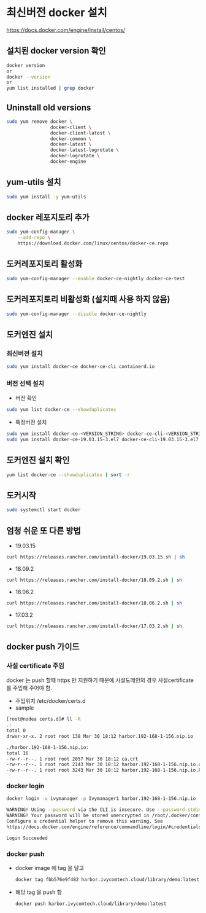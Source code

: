 # 최신버전 docker 설치
https://docs.docker.com/engine/install/centos/

## 설치된 docker version 확인
```bash
docker version
or
docker --version
or
yum list installed | grep docker
```

## Uninstall old versions
```bash
sudo yum remove docker \
                docker-client \
                docker-client-latest \
                docker-common \
                docker-latest \
                docker-latest-logrotate \
                docker-logrotate \
                docker-engine
```

## yum-utils 설치
```bash
sudo yum install -y yum-utils
```

## docker 레포지토리 추가
```bash
sudo yum-config-manager \
    --add-repo \
    https://download.docker.com/linux/centos/docker-ce.repo
```

## 도커레포지토리 활성화
```bash
sudo yum-config-manager --enable docker-ce-nightly docker-ce-test
```

## 도커레포지토리 비활성화 (설치때 사용 하지 않음)
```bash
sudo yum-config-manager --disable docker-ce-nightly
```

## 도커엔진 설치

### 최신버전 설치
```bash
sudo yum install docker-ce docker-ce-cli containerd.io
```

### 버전 선택 설치
- 버전 확인
```bash
sudo yum list docker-ce --showduplicates
```
- 특정버전 설치
```bash
sudo yum install docker-ce-<VERSION_STRING> docker-ce-cli-<VERSION_STRING> containerd.io
sudo yum install docker-ce-19.03.15-3.el7 docker-ce-cli-19.03.15-3.el7
```

## 도커엔진 설치 확인
```bash
yum list docker-ce --showduplicates | sort -r
```

## 도커시작
```bash
sudo systemctl start docker
```

## 엄청 쉬운 또 다른 방법
- 19.03.15
```bash
curl https://releases.rancher.com/install-docker/19.03.15.sh | sh
```
- 18.09.2
```bash
curl https://releases.rancher.com/install-docker/18.09.2.sh | sh
```
- 18.06.2
```bash
curl https://releases.rancher.com/install-docker/18.06.2.sh | sh
```
- 17.03.2
```bash
curl https://releases.rancher.com/install-docker/17.03.2.sh | sh
```

## docker push 가이드

### 사설 certificate 주입
docker 는 push 할때 https 만 지원하기 때문에 사설도메인의 경우 사설certificate 를 주입해 주어야 함.
- 주입위치
  /etc/docker/certs.d
- sample
```bash
[root@nodea certs.d]# ll -R
.:
total 0
drwxr-xr-x. 2 root root 138 Mar 30 18:12 harbor.192-168-1-156.nip.io

./harbor.192-168-1-156.nip.io:
total 16
-rw-r--r--. 1 root root 2057 Mar 30 18:12 ca.crt
-rw-r--r--. 1 root root 2143 Mar 30 18:12 harbor.192-168-1-156.nip.io.cert
-rw-r--r--. 1 root root 3243 Mar 30 18:12 harbor.192-168-1-156.nip.io.key
```

### docker login
```bash
docker login -u ivymanager -p Ivymanager1 harbor.192-168-1-156.nip.io

WARNING! Using --password via the CLI is insecure. Use --password-stdin.
WARNING! Your password will be stored unencrypted in /root/.docker/config.json.
Configure a credential helper to remove this warning. See
https://docs.docker.com/engine/reference/commandline/login/#credentials-store

Login Succeeded
```

### docker push
- docker image 에 tag 을 달고
  ```bash
  docker tag fbb576e9f482 harbor.ivycomtech.cloud/library/demo:latest
  ```
- 해당 tag 을 push 함
  ```bash
  docker push harbor.ivycomtech.cloud/library/demo:latest
  ```
